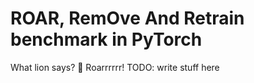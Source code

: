 # ROAR, RemOve And Retrain benchmark in PyTorch

What lion says? 🦁 Roarrrrrr! 
TODO: write stuff here
